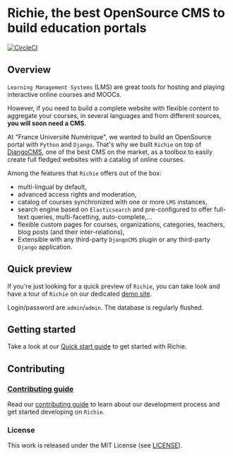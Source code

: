# Richie, the best OpenSource CMS to build education portals

[![CircleCI](https://circleci.com/gh/openfun/richie/tree/master.svg?style=svg)](https://circleci.com/gh/openfun/richie/tree/master)

## Overview

`Learning Management Systems` (LMS) are great tools for hosting and playing interactive online
courses and MOOCs.

However, if you need to build a complete website with flexible content to aggregate your courses,
in several languages and from different sources, **you will soon need a CMS**.

At "France Université Numérique", we wanted to build an OpenSource portal with `Python` and
`Django`. That's why we built `Richie` on top of [DjangoCMS](https://www.django-cms.org), one of
the best CMS on the market, as a toolbox to easily create full fledged websites with a catalog of
online courses.

Among the features that `Richie` offers out of the box:

- multi-lingual by default,
- advanced access rights and moderation,
- catalog of courses synchronized with one or more `LMS` instances,
- search engine based on `Elasticsearch` and pre-configured to offer full-text queries,
  multi-facetting, auto-complete,...
- flexible custom pages for courses, organizations, categories, teachers, blog posts (and their
  inter-relations),
- Extensible with any third-party `DjangoCMS` plugin or any third-party `Django` application.

## Quick preview

If you're just looking for a quick preview of `Richie`, you can take look and have a tour of `Richie` on our dedicated [demo site](https://demo.richie.education).

Login/password are `admin`/`admin`. The database is regularly flushed.

## Getting started

Take a look at our [Quick start guide](https://richie.education/docs/quick-start) to get started with Richie.

## Contributing

### [Contributing guide](https://richie.education/docs/contributing-guide)

Read our [contributing guide](https://richie.education/docs/contributing-guide) to learn about our development process and get started developing on `Richie`.

### License

This work is released under the MIT License (see [LICENSE](./LICENSE)).
